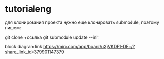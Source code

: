 # tutorialeng


для клонирования проекта нужно еще клонировать submodule, поэтому пишем:

git clone +ссылка
git submodule update --init



block diagram link https://miro.com/app/board/uXjVKDPI-DE=/?share_link_id=379901147379
